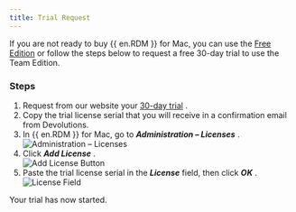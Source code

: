 ```yaml
---
title: Trial Request
---
```

If you are not ready to buy {{ en.RDM }} for Mac, you can use the [Free Edition](/rdm/mac/installation/client/registration/free-edition/) or follow the steps below to request a free 30-day trial to use the Team Edition.  

### Steps 

1. Request from our website your [30-day trial](https://devolutions.net/remote-desktop-manager/trial) . 
1. Copy the trial license serial that you will receive in a confirmation email from Devolutions. 
1. In {{ en.RDM }} for Mac, go to ***Administration – Licenses*** .  
![Administration – Licenses](/img/en/rdm/mac/RDMMac0000.png) 
1. Click ***Add License*** .  
![Add License Button](/img/en/rdm/mac/RDMMac0001.png) 
1. Paste the trial license serial in the ***License*** field, then click ***OK*** .  
![License Field](/img/en/rdm/mac/RDMMac0002.png) 

Your trial has now started. 

